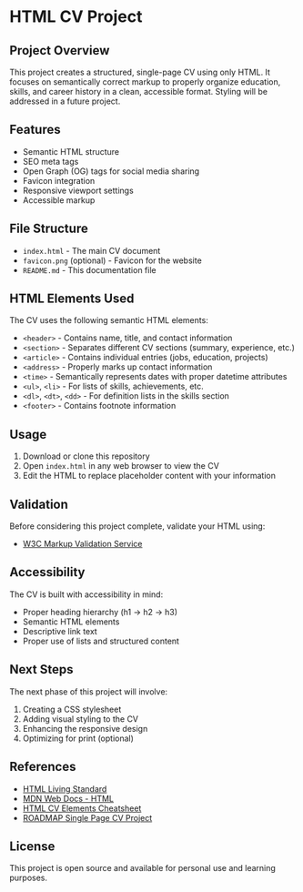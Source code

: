 # HTML CV Project

## Project Overview
This project creates a structured, single-page CV using only HTML. It focuses on semantically correct markup to properly organize education, skills, and career history in a clean, accessible format. Styling will be addressed in a future project.

## Features
- Semantic HTML structure
- SEO meta tags
- Open Graph (OG) tags for social media sharing
- Favicon integration
- Responsive viewport settings
- Accessible markup

## File Structure
- `index.html` - The main CV document
- `favicon.png` (optional) - Favicon for the website
- `README.md` - This documentation file

## HTML Elements Used
The CV uses the following semantic HTML elements:
- `<header>` - Contains name, title, and contact information
- `<section>` - Separates different CV sections (summary, experience, etc.)
- `<article>` - Contains individual entries (jobs, education, projects)
- `<address>` - Properly marks up contact information
- `<time>` - Semantically represents dates with proper datetime attributes
- `<ul>`, `<li>` - For lists of skills, achievements, etc.
- `<dl>`, `<dt>`, `<dd>` - For definition lists in the skills section
- `<footer>` - Contains footnote information

## Usage
1. Download or clone this repository
2. Open `index.html` in any web browser to view the CV
3. Edit the HTML to replace placeholder content with your information

## Validation
Before considering this project complete, validate your HTML using:
- [W3C Markup Validation Service](https://validator.w3.org/)

## Accessibility
The CV is built with accessibility in mind:
- Proper heading hierarchy (h1 → h2 → h3)
- Semantic HTML elements
- Descriptive link text
- Proper use of lists and structured content

## Next Steps
The next phase of this project will involve:
1. Creating a CSS stylesheet
2. Adding visual styling to the CV
3. Enhancing the responsive design
4. Optimizing for print (optional)

## References
- [HTML Living Standard](https://html.spec.whatwg.org/)
- [MDN Web Docs - HTML](https://developer.mozilla.org/en-US/docs/Web/HTML)
- [HTML CV Elements Cheatsheet](html-cv-cheatsheet.md)
- [ROADMAP Single Page CV Project](https://roadmap.sh/projects/single-page-cv)

## License
This project is open source and available for personal use and learning purposes.
